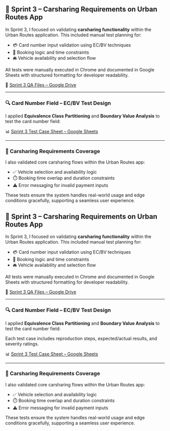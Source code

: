 ## 🚗 Sprint 3 – Carsharing Requirements on Urban Routes App

In Sprint 3, I focused on validating **carsharing functionality** within the Urban Routes application. This included manual test planning for:

- 💳 Card number input validation using EC/BV techniques  
- 📅 Booking logic and time constraints  
- 🚘 Vehicle availability and selection flow

All tests were manually executed in Chrome and documented in Google Sheets with structured formatting for developer readability.

📁 [Sprint 3 QA Files – Google Drive](https://drive.google.com/drive/folders/1lmWVbxhKNa5_BM0qwlz1NkAHmsUChBgL)

---

### 🔍 Card Number Field – EC/BV Test Design

I applied **Equivalence Class Partitioning** and **Boundary Value Analysis** to test the card number field:


📊 [Sprint 3 Test Case Sheet – Google Sheets](https://docs.google.com/spreadsheets/d/149xCfPmJoY7_WqeTJEhCzlc_8GC9nvAugXaT93jEsYo/edit?gid=2010888140#gid=2010888140)

---

### 🧭 Carsharing Requirements Coverage

I also validated core carsharing flows within the Urban Routes app:

- ✅ Vehicle selection and availability logic  
- ⏱️ Booking time overlap and duration constraints  
- ⚠️ Error messaging for invalid payment inputs

These tests ensure the system handles real-world usage and edge conditions gracefully, supporting a seamless user experience.
## 🚗 Sprint 3 – Carsharing Requirements on Urban Routes App

In Sprint 3, I focused on validating **carsharing functionality** within the Urban Routes application. This included manual test planning for:

- 💳 Card number input validation using EC/BV techniques  
- 📅 Booking logic and time constraints  
- 🚘 Vehicle availability and selection flow

All tests were manually executed in Chrome and documented in Google Sheets with structured formatting for developer readability.

📁 [Sprint 3 QA Files – Google Drive](https://drive.google.com/drive/folders/1lmWVbxhKNa5_BM0qwlz1NkAHmsUChBgL)

---

### 🔍 Card Number Field – EC/BV Test Design

I applied **Equivalence Class Partitioning** and **Boundary Value Analysis** to test the card number field:

Each test case includes reproduction steps, expected/actual results, and severity ratings.

📊 [Sprint 3 Test Case Sheet – Google Sheets](https://docs.google.com/spreadsheets/d/149xCfPmJoY7_WqeTJEhCzlc_8GC9nvAugXaT93jEsYo/edit?gid=2010888140#gid=2010888140)

---

### 🧭 Carsharing Requirements Coverage

I also validated core carsharing flows within the Urban Routes app:

- ✅ Vehicle selection and availability logic  
- ⏱️ Booking time overlap and duration constraints  
- ⚠️ Error messaging for invalid payment inputs

These tests ensure the system handles real-world usage and edge conditions gracefully, supporting a seamless user experience.
